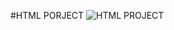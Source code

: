 #HTML PORJECT
![HTML PROJECT](https://github.com/bayStorage/LittleProjects/blob/main/Css_Project/image/readImage.PNG)
